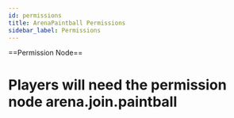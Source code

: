 ```yaml
---
id: permissions
title: ArenaPaintball Permissions
sidebar_label: Permissions
---
```


==Permission Node==

# Players will need the permission node arena.join.paintball

